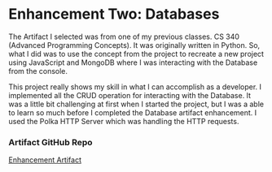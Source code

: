 # Enhancement Two: Databases
The Artifact I selected was from one of my previous classes. CS 340 (Advanced Programming Concepts). It was originally written in Python. So, what I did was to use the concept from the project to recreate a new project using JavaScript and MongoDB where I was interacting with the Database from the console. 

This project really shows my skill in what I can accomplish as a developer. I implemented all the CRUD operation for interacting with the Database. It was a little bit challenging at first when I started the project, but I was a able to learn so much before I completed the Database artifact enhancement. I used the Polka HTTP Server which was handling the HTTP requests.

### Artifact GitHub Repo
[Enhancement Artifact](https://github.com/donmikoa/donmikoa.github.io/blob/fae87d792f28be071aee79cfd2d9a371e13f33f4/enhancements/DatabaseArtifact)